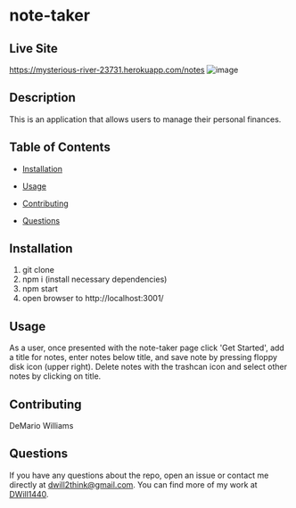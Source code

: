 # note-taker 

## Live Site

https://mysterious-river-23731.herokuapp.com/notes
![image](https://user-images.githubusercontent.com/64138572/97815134-a6b8f500-1c51-11eb-8584-1b7ae1cf13e8.png)


## Description

This is an application that allows users to manage their personal finances. 

## Table of Contents 

* [Installation](#installation)

* [Usage](#usage)

* [Contributing](#contributing)

* [Questions](#questions)

## Installation

1. git clone
2. npm i (install necessary dependencies)
3. npm start
4. open browser to http://localhost:3001/

## Usage

As a user, once presented with the note-taker page click 'Get Started', add a title for notes, enter notes below title, and save note by pressing floppy disk icon (upper right). Delete notes with the trashcan icon and select other notes by clicking on title. 

## Contributing

DeMario Williams

## Questions

If you have any questions about the repo, open an issue or contact me directly at dwill2think@gmail.com. You can find more of my work at [DWill1440](https://github.com/DWill1440/).

